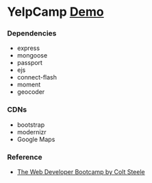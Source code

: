 # YelpCamp [Demo](http://yelp-camp-demo.herokuapp.com/)

### Dependencies
- express
- mongoose
- passport
- ejs
- connect-flash
- moment
- geocoder

### CDNs
- bootstrap
- modernizr
- Google Maps

### Reference 
- [The Web Developer Bootcamp by Colt Steele](https://www.udemy.com/the-web-developer-bootcamp)